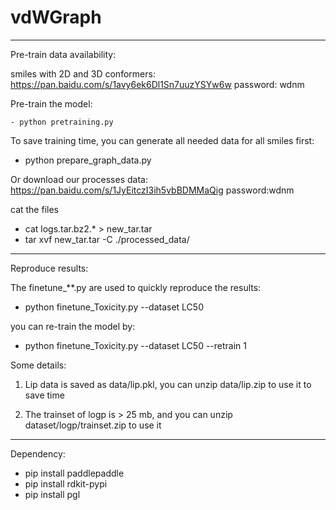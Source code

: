 # vdWGraph

--------------------------------------------------------------------------------------
Pre-train data availability:

smiles with 2D and 3D conformers: https://pan.baidu.com/s/1avy6ek6Dl1Sn7uuzYSYw6w
password: wdnm

Pre-train the model:
```
- python pretraining.py
```
To save training time, you can generate all needed data for all smiles first:

- python prepare_graph_data.py

Or download our processes data: https://pan.baidu.com/s/1JyEitczI3ih5vbBDMMaQig password:wdnm

cat the files

- cat logs.tar.bz2.* > new_tar.tar
- tar xvf new_tar.tar -C ./processed_data/

--------------------------------------------------------------------------------------

Reproduce results:

The finetune_**.py are used to quickly reproduce the results:

- python finetune_Toxicity.py --dataset LC50

you can re-train the model by:

- python finetune_Toxicity.py --dataset LC50 --retrain 1

Some details:

1. Lip data is saved as data/lip.pkl, you can unzip data/lip.zip to use it to save time

2. The trainset of logp is > 25 mb, and you can unzip dataset/logp/trainset.zip to use it

--------------------------------------------------------------------------------------

Dependency:

- pip install paddlepaddle
- pip install rdkit-pypi
- pip install pgl
